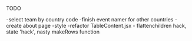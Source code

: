 TODO

-select team by country code
-finish event namer for other countries
-create about page
-style
-refactor TableContent.jsx - flattenchildren hack, state 'hack', nasty makeRows function